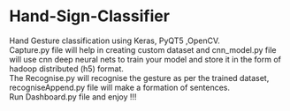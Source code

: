 # Hand-Sign-Classifier
Hand Gesture classification using Keras, PyQT5 ,OpenCV.
<br>
Capture.py file will help in creating custom dataset and cnn_model.py file will use cnn deep neural nets to train your model and store it in the form of hadoop distributed (h5) format.
<br>
The Recognise.py will recognise the gesture as per the trained dataset, recogniseAppend.py file will make a formation of sentences. 
<br>
Run Dashboard.py file and enjoy !!!

